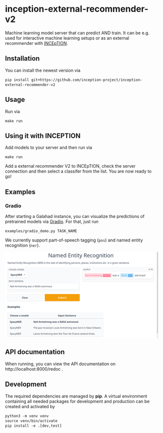 # inception-external-recommender-v2

Machine learning model server that can predict AND train. It can be e.g. used for interactive machine
learning setups or as an external recommender with [INCEpTION](https://github.com/inception-project/inception).

## Installation

You can install the newest version via

    pip install git+https://github.com/inception-project/inception-external-recommender-v2

## Usage

Run via

    make run

## Using it with INCEPTION

Add models to your server and then run via 

    make run

Add a external recommender V2 to INCEpTION, check the server connection and then select a classifer
from the list. You are now ready to go!

## Examples

### Gradio

After starting a Galahad instance, you can visualize the predictions of pretrained models via
[Gradio](https://gradio.app/). For that, just run 

    examples/gradio_demo.py TASK_NAME

We currently support part-of-speech tagging (`pos`) and named entity recognition (`ner`).

<p align="center">
  <img src="img/gradio_ner.png" alt="Gradio named entity recognition demo"/>
</p>


## API documentation

When running, you can view the API documentation on http://localhost:8000/redoc .

## Development

The required dependencies are managed by **pip**. A virtual environment
containing all needed packages for development and production can be
created and activated by

    python3 -m venv venv
    source venv/bin/activate
    pip install -e .[dev,test]

